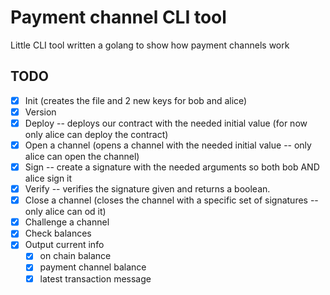 # Payment channel CLI tool

Little CLI tool written a golang to show how payment channels work

## TODO

- [X] Init (creates the file and 2 new keys for bob and alice)
- [X] Version
- [X] Deploy -- deploys our contract with the needed initial value (for now only alice can deploy the contract)
- [X] Open a channel (opens a channel with the needed initial value -- only alice can open the channel)
- [X] Sign -- create a signature with the needed arguments so both bob AND alice sign it
- [X] Verify -- verifies the signature given and returns a boolean.
- [X] Close a channel (closes the channel with a specific set of signatures -- only alice can od it)
- [X] Challenge a channel
- [X] Check balances
- [X] Output current info 
    - [X] on chain balance
    - [X] payment channel balance
    - [X] latest transaction message